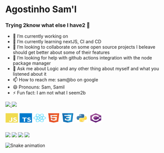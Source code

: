 # Agostinho Sam'l

### Trying 2know what else I have2 👋

- 🔭 I’m currently working on 
- 🌱 I’m currently learning nextJS, CI and CD
- 👯 I’m looking to collaborate on some open source projects I beleave should get better about some of their features
- 🤔 I’m looking for help with github actions integration with the node package manager
- 💬 Ask me about Logic and any other thing about myself and what you listened about it
- 📫 How to reach me: sam@bo on google
- 😄 Pronouns: Sam, Samil
- ⚡ Fun fact: I am not what I seem2b


<div>
  <a href="https://github.com/agostinhosamil">
  <img height="180em" src="https://github-readme-stats.vercel.app/api?username=agostinhosamil&show_icons=true&theme=dracula&include_all_commits=true&count_private=true"/>
  <img height="180em" src="https://github-readme-stats.vercel.app/api/top-langs/?username=agostinhosamil&layout=compact&langs_count=7&theme=dracula"/>
</div>
<div style="display: inline-block"><br>
  <img align="center" alt="Asam-Js" height="30" width="40" src="https://raw.githubusercontent.com/devicons/devicon/master/icons/javascript/javascript-plain.svg">
  <img align="center" alt="Asam-Ts" height="30" width="40" src="https://raw.githubusercontent.com/devicons/devicon/master/icons/typescript/typescript-plain.svg">
  <img align="center" alt="Asam-React" height="30" width="40" src="https://raw.githubusercontent.com/devicons/devicon/master/icons/react/react-original.svg">
  <img align="center" alt="Asam-HTML" height="30" width="40" src="https://raw.githubusercontent.com/devicons/devicon/master/icons/html5/html5-original.svg">
  <img align="center" alt="Asam-CSS" height="30" width="40" src="https://raw.githubusercontent.com/devicons/devicon/master/icons/css3/css3-original.svg">
  <img align="center" alt="Asam-Python" height="30" width="40" src="https://raw.githubusercontent.com/devicons/devicon/master/icons/python/python-original.svg">
  <img align="center" alt="Asam-Csharp" height="30" width="40" src="https://raw.githubusercontent.com/devicons/devicon/master/icons/csharp/csharp-original.svg">
</div>
  
  ##
 
<div> 
  <a href="https://www.youtube.com/channel/UC_-uuuZbY0AAt9CViNzvc-Q" target="_blank"><img src="https://img.shields.io/badge/YouTube-FF0000?style=for-the-badge&logo=youtube&logoColor=white" target="_blank"></a>
  <a href="https://instagram.com/agostinhosamil" target="_blank"><img src="https://img.shields.io/badge/-Instagram-%23E4405F?style=for-the-badge&logo=instagram&logoColor=white" target="_blank"></a> 
  <a href = "mailto:agostinhosaml832@gmail.com"><img src="https://img.shields.io/badge/-Gmail-%23333?style=for-the-badge&logo=gmail&logoColor=white" target="_blank"></a>
  <a href="https://www.linkedin.com/in/agostinhosaml" target="_blank"><img src="https://img.shields.io/badge/-LinkedIn-%230077B5?style=for-the-badge&logo=linkedin&logoColor=white" target="_blank"></a> 
 
  ![Snake animation](https://github.com/agostinhosamil/agostinhosamil/blob/output/github-contribution-grid-snake.svg)
 
</div>
